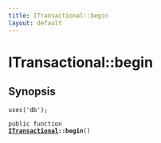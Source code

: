 ```yaml
---
title: ITransactional::begin
layout: default
---
```


# ITransactional::begin

## Synopsis

<code>uses('db');</code>

<code>public function <b><a href="ITransactional">ITransactional</a>::begin</b>()</code>

